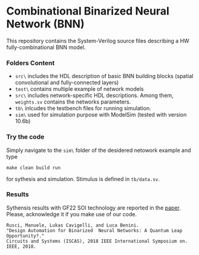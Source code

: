 # Combinational Binarized Neural Network (BNN)

This repository contains the System-Verilog source files describing a HW fully-combinational BNN model. 

### Folders Content
- `src\` includes the HDL description of basic BNN building blocks (spatial convolutional and fully-connected layers)
- `test\` contains multiple example of network models
 - `src\` includes network-specific HDL descriptions. Among them, `weights.sv` contains the networks parameters.
 - `tb\` inlcudes the testbench files for running simulation. 
 - `sim\` used for simulation purpose with ModelSim (tested with version 10.6b)

### Try the code
Simply navigate to the `sim\` folder of the desidered netowork example and type
```
make clean build run
```
for sythesis and simulation. Stimulus is defined in `tb/data.sv`.


### Results
Sythensis results with GF22 SOI technology are reported in the [paper](https://arxiv.org/abs/1712.01743).
Please, acknowledge it if you make use of our code.

```
Rusci, Manuele, Lukas Cavigelli, and Luca Benini. 
"Design Automation for Binarized  Neural Networks: A Quantum Leap Opportunity?." 
Circuits and Systems (ISCAS), 2018 IEEE International Symposium on. IEEE, 2018.

```





